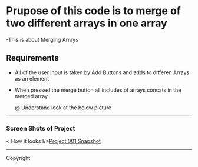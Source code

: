 # Prupose of this code is to merge of two different arrays in one array

-This is about Merging Arrays

## Requirements

- All of the user input is taken by Add Buttons and adds to differen Arrays as an element
- When pressed the merge button all includes of arrays concats in the merged array.
  
  @ Understand look at the below picture


-----------------------


### Screen Shots of Project


< How it looks !/>[Project 001 Snapshot](../CC0004J-Merge-Arrays/out.gif)


----------------------- 


 

Copyright
